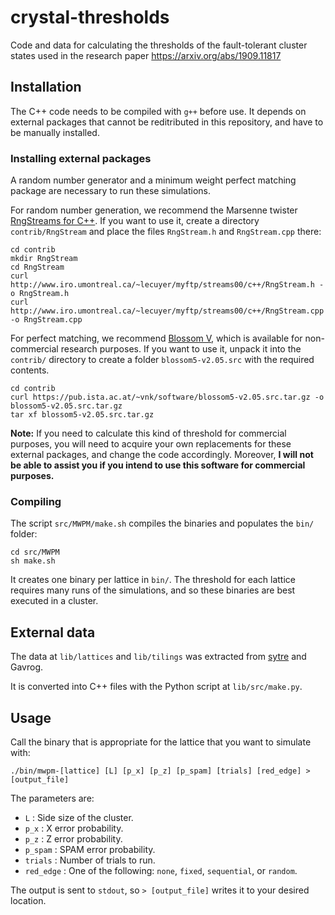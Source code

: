 # crystal-thresholds
Code and data for calculating the thresholds of the fault-tolerant cluster states used in the research paper https://arxiv.org/abs/1909.11817

## Installation

The C++ code needs to be compiled with `g++` before use. It depends on external
packages that cannot be reditributed in this repository, and have to be manually
installed.

### Installing external packages

A random number generator and a minimum weight perfect matching package are
necessary to run these simulations.

For random number generation, we recommend the Marsenne twister
[RngStreams for C++](http://www.iro.umontreal.ca/~lecuyer/myftp/streams00/c++/).
If you want to use it, create a directory `contrib/RngStream` and place the
files `RngStream.h` and `RngStream.cpp` there:
```shell
cd contrib
mkdir RngStream
cd RngStream
curl http://www.iro.umontreal.ca/~lecuyer/myftp/streams00/c++/RngStream.h -o RngStream.h
curl http://www.iro.umontreal.ca/~lecuyer/myftp/streams00/c++/RngStream.cpp -o RngStream.cpp
```

For perfect matching, we recommend
[Blossom V](http://pub.ist.ac.at/~vnk/software.html#BLOSSOM5), which is
available for non-commercial research purposes. If you want to use it, unpack it
into the `contrib/` directory to create a folder `blossom5-v2.05.src` with the
required contents.
```shell
cd contrib
curl https://pub.ista.ac.at/~vnk/software/blossom5-v2.05.src.tar.gz -o blossom5-v2.05.src.tar.gz
tar xf blossom5-v2.05.src.tar.gz
```

**Note:** If you need to calculate this kind of threshold for commercial
purposes, you will need to acquire your own replacements for these external
packages, and change the code accordingly. Moreover, **I will not be able to
assist you if you intend to use this software for commercial purposes.**

### Compiling

The script `src/MWPM/make.sh` compiles the binaries and populates the `bin/`
folder:
```shell
cd src/MWPM
sh make.sh
```

It creates one binary per lattice in `bin/`. The threshold for each lattice
requires many runs of the simulations, and so these binaries are best executed
in a cluster.

## External data

The data at `lib/lattices` and `lib/tilings` was extracted from
[sytre](http://rcsr.net/systre) and Gavrog.

It is converted into C++ files with the Python script at `lib/src/make.py`.

## Usage

Call the binary that is appropriate for the lattice that you want to simulate
with:
```shell
./bin/mwpm-[lattice] [L] [p_x] [p_z] [p_spam] [trials] [red_edge] > [output_file]
```

The parameters are:
- `L` : Side size of the cluster.
- `p_x` : X error probability.
- `p_z` : Z error probability.
- `p_spam` : SPAM error probability.
- `trials` : Number of trials to run.
- `red_edge` : One of the following: `none`, `fixed`, `sequential`, or `random`.

The output is sent to `stdout`, so `> [output_file]` writes it to your desired
location.
